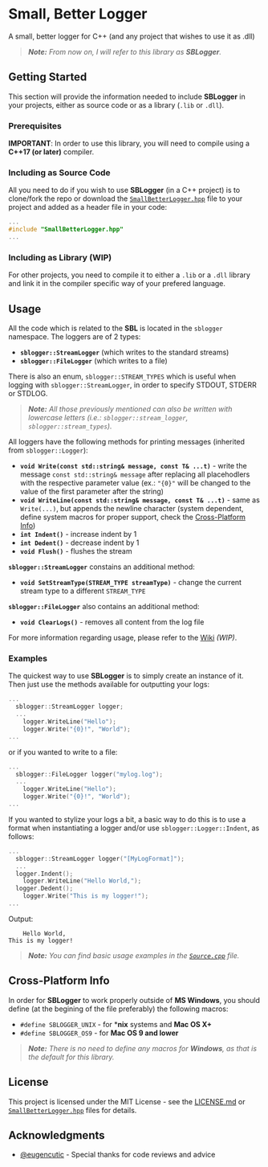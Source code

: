 # Small, Better Logger
A small, better logger for C++ (and any project that wishes to use it as .dll) 
> ***Note:*** *From now on, I will refer to this library as ***SBLogger***.*

## Getting Started
This section will provide the information needed to include **SBLogger** in your projects, either as source code or as a library (```.lib``` or ```.dll```).

### Prerequisites
**IMPORTANT**: In order to use this library, you will need to compile using a **C++17 (or later)** compiler.

### Including as Source Code
All you need to do if you wish to use **SBLogger** (in a C++ project) is to clone/fork the repo or download the [`SmallBetterLogger.hpp`](SmallBetterLogger/SmallBetterLogger.hpp) file to your project and added as a header file in your code:
````cpp
...
#include "SmallBetterLogger.hpp"
...
````

### Including as Library (WIP)
For other projects, you need to compile it to either a ```.lib``` or a ```.dll``` library and link it in the compiler specific way of your prefered language.

## Usage
All the code which is related to the **SBL** is located in the ```sblogger``` namespace. The loggers are of 2 types: 
  * **```sblogger::StreamLogger```** (which writes to the standard streams)
  * **```sblogger::FileLogger```** (which writes to a file) 

There is also an enum, ```sblogger::STREAM_TYPES``` which is useful when logging with ```sblogger::StreamLogger```, in order to specify STDOUT, STDERR or STDLOG. 
> ***Note:*** *All those previously mentioned can also be written with lowercase letters (i.e.: ```sblogger::stream_logger```, ```sblogger::stream_types```).*

All loggers have the following methods for printing messages (inherited from ```sblogger::Logger```):
  * **```void Write(const std::string& message, const T& ...t)```** - write the message ```const std::string& message``` after replacing all placehodlers with the respective parameter value (ex.: ```"{0}"``` will be changed to the value of the first parameter after the string)
  * **```void WriteLine(const std::string& message, const T& ...t)```** - same as ```Write(...)```, but appends the newline character (system dependent, define system macros for proper support, check the [Cross-Platform Info](README.md#Cross-Platform-Info))
  * **```int Indent()```** - increase indent by 1
  * **```int Dedent()```** - decrease indent by 1
  * **```void Flush()```** - flushes the stream

**```sblogger::StreamLogger```** constains an additional method:
  * **```void SetStreamType(STREAM_TYPE streamType)```** - change the current stream type to a different ```STREAM_TYPE```

**```sblogger::FileLogger```** also contains an additional method:
  * **```void ClearLogs()```** - removes all content from the log file

For more information regarding usage, please refer to the [Wiki](README.md) *(WIP)*.

### Examples
The quickest way to use **SBLogger** is to simply create an instance of it. Then just use the methods available for outputting your logs:
````cpp
...
  sblogger::StreamLogger logger;
  ...
	logger.WriteLine("Hello");
	logger.Write("{0}!", "World");
...
````
or if you wanted to write to a file:
````cpp
...
  sblogger::FileLogger logger("mylog.log");
  ...
	logger.WriteLine("Hello");
	logger.Write("{0}!", "World");
...
````

If you wanted to stylize your logs a bit, a basic way to do this is to use a format when instantiating a logger and/or use ```sblogger::Logger::Indent```, as follows:
````cpp
...
  sblogger::StreamLogger logger("[MyLogFormat]");
  ...
  logger.Indent();
	logger.WriteLine("Hello World,");
  logger.Dedent();
	logger.Write("This is my logger!");
...
````
Output:
````
    Hello World,
This is my logger!
````

> ***Note:*** *You can find basic usage examples in the [`Source.cpp`](SmallBetterLogger/Source.cpp) file.*

## Cross-Platform Info
In order for **SBLogger** to work properly outside of **MS Windows**, you should define (at the begining of the file preferably) the following macros:
  * ```#define SBLOGGER_UNIX``` - for ***nix** systems and **Mac OS X+**
  * ```#define SBLOGGER_OS9``` - for **Mac OS 9 and lower**
> ***Note:*** *There is no need to define any macros for ***Windows***, as that is the default for this library.*

## License
This project is licensed under the MIT License - see the [LICENSE.md](LICENSE.md) or [`SmallBetterLogger.hpp`](SmallBetterLogger/SmallBetterLogger.hpp) files for details.

## Acknowledgments
  * [@eugencutic](http://github.com/eugencutic) - Special thanks for code reviews and advice
